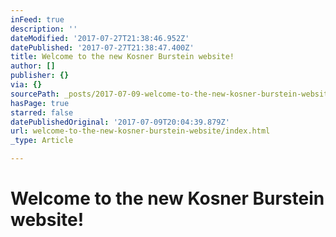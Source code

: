 ```yaml
---
inFeed: true
description: ''
dateModified: '2017-07-27T21:38:46.952Z'
datePublished: '2017-07-27T21:38:47.400Z'
title: Welcome to the new Kosner Burstein website!
author: []
publisher: {}
via: {}
sourcePath: _posts/2017-07-09-welcome-to-the-new-kosner-burstein-website.md
hasPage: true
starred: false
datePublishedOriginal: '2017-07-09T20:04:39.879Z'
url: welcome-to-the-new-kosner-burstein-website/index.html
_type: Article

---
```

# Welcome to the new Kosner Burstein website!